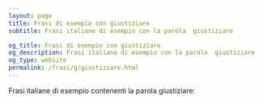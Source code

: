 ```yaml
---
layout: page
title: Frasi di esempio con giustiziare 
subtitle: Frasi italiane di esempio con la parola  giustiziare

og_title: Frasi di esempio con giustiziare 
og_description: Frasi italiane di esempio con la parola  giustiziare
og_type: website
permalink: /frasi/g/giustiziare.html
---
```


Frasi italiane di esempio contenenti la parola giustiziare:



